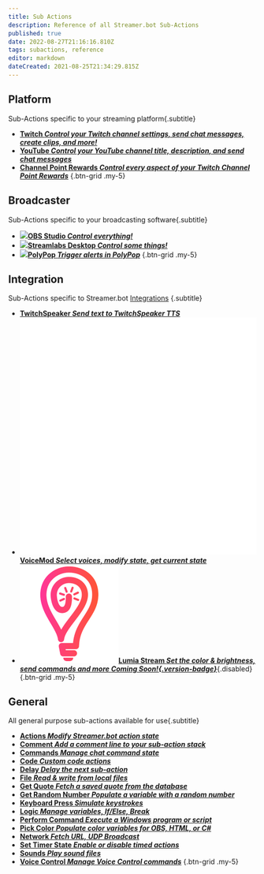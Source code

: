 ```yaml
---
title: Sub Actions
description: Reference of all Streamer.bot Sub-Actions
published: true
date: 2022-08-27T21:16:16.810Z
tags: subactions, reference
editor: markdown
dateCreated: 2021-08-25T21:34:29.815Z
---
```


## Platform
Sub-Actions specific to your streaming platform{.subtitle}

- [<i class="mdi mdi-twitch text--twitch"></i> **Twitch *Control your Twitch channel settings, send chat messages, create clips, and more!***](/en/Sub-Actions/Twitch)
- [<i class="mdi mdi-youtube text--youtube"></i>**YouTube *Control your YouTube channel title, description, and send chat messages***](/en/Sub-Actions/YouTube)
- [<i class="mdi mdi-twitch text--twitch"></i>**Channel Point Rewards *Control every aspect of your Twitch Channel Point Rewards***](/en/Sub-Actions/Rewards)
{.btn-grid .my-5}

## Broadcaster
Sub-Actions specific to your broadcasting software{.subtitle}

- [<img src="https://streamer.bot/img/integrations/obs.svg"/>**OBS Studio *Control everything!***](/en/Sub-Actions/OBS)
- [<img src="https://streamer.bot/img/integrations/streamlabs.png"/>**Streamlabs Desktop *Control some things!***](/en/Sub-Actions/Streamlabs-Desktop)
- [<img src="https://streamer.bot/img/integrations/polypop.png"/>**PolyPop *Trigger alerts in PolyPop***](/en/Sub-Actions/PolyPop)
{.btn-grid .my-5}

## Integration
Sub-Actions specific to Streamer.bot [Integrations](/en/Integrations) {.subtitle}

- [<i class="mdi mdi-speaker text--twitch"></i>**TwitchSpeaker *Send text to TwitchSpeaker TTS***](/en/Sub-Actions/TwitchSpeaker)
- [<img src="/logos/voicemod.png"/>**VoiceMod *Select voices, modify state, get current state***](/en/Sub-Actions/VoiceMod)
- [<img src="/logos/lumia_stream.png"/>**Lumia Stream *Set the color & brightness, send commands and more *Coming Soon!*{.version-badge}***](/en/Sub-Actions/Lumia-Stream){.disabled}
{.btn-grid .my-5}

## General
All general purpose sub-actions available for use{.subtitle}

- [<i class="mdi mdi-lightning-bolt primary--text"></i>**Actions *Modify Streamer.bot action state***](/en/Sub-Actions/Actions)
- [<i class="mdi mdi-comment-edit primary--text"></i>**Comment *Add a comment line to your sub-action stack***](/en/Sub-Actions/Comment)
- [<i class="mdi mdi-comment-alert primary--text"></i>**Commands *Manage chat command state***](/en/Sub-Actions/Commands)
- [<i class="mdi mdi-code-braces primary--text"></i>**Code *Custom code actions***](/en/Sub-Actions/Code)
- [<i class="mdi mdi-timelapse primary--text"></i>**Delay *Delay the next sub-action***](/en/Sub-Actions/Delay)
- [<i class="mdi mdi-file-code primary--text"></i>**File *Read &amp; write from local files***](/en/Sub-Actions/File)
- [<i class="mdi mdi-comment-quote-outline primary--text"></i>**Get Quote *Fetch a saved quote from the database***](/en/Sub-Actions/Get-Quote)
- [<i class="mdi mdi-numeric primary--text"></i>**Get Random Number *Populate a variable with a random number***](/en/Sub-Actions/Get-Random-Number)
- [<i class="mdi mdi-keyboard-close primary--text"></i>**Keyboard Press *Simulate keystrokes***](/en/Sub-Actions/Keyboard-Press)
- [<i class="mdi mdi-state-machine primary--text"></i>**Logic *Manage variables, If/Else, Break***](/en/Sub-Actions/Logic)
- [<i class="mdi mdi-code-greater-than primary--text"></i>**Perform Command *Execute a Windows program or script***](/en/Sub-Actions/Perform-Command)
- [<i class="mdi mdi-format-color-fill primary--text"></i>**Pick Color *Populate color variables for OBS, HTML, or C#***](/en/Sub-Actions/Pick-Color)
- [<i class="mdi mdi-network primary--text"></i>**Network *Fetch URL, UDP Broadcast***](/en/Sub-Actions/Network)
- [<i class="mdi mdi-timer primary--text"></i>**Set Timer State *Enable or disable timed actions***](/en/Sub-Actions/Set-Timer-State)
- [<i class="mdi mdi-volume-high primary--text"></i>**Sounds *Play sound files***](/en/Sub-Actions/Sounds)
- [<i class="mdi mdi-account-voice primary--text"></i>**Voice Control *Manage Voice Control commands***](/en/Sub-Actions/Voice-Control)
{.btn-grid .my-5}